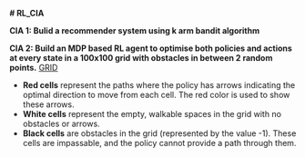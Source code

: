 **# RL_CIA**

**CIA 1: Bulid a recommender system using k arm bandit algorithm**

**CIA 2: Build an MDP based RL agent to optimise both policies and actions at every state in a 100x100 grid with obstacles in between 2 random points.**
[GRID](https://github.com/RL_CIAs/grid.png)

- **Red cells** represent the paths where the policy has arrows indicating the optimal direction to move from each cell. The red color is used to show these arrows.
- **White cells** represent the empty, walkable spaces in the grid with no obstacles or arrows.
- **Black cells** are obstacles in the grid (represented by the value -1). These cells are impassable, and the policy cannot provide a path through them.
